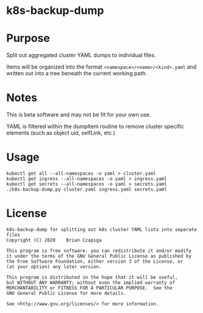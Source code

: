 # k8s-backup-dump

# Purpose

Split out aggregated cluster YAML dumps to individual files.

Items will be organized into the format `<namespace>/<name>/<kind>.yaml` and written out into a tree beneath the current working path.

# Notes

This is beta software and may not be fit for your own use.

YAML is filtered within the dumpItem routine to remove cluster specific elements (such as object uid, selfLink, etc.)

# Usage

```
kubectl get all --all-namespaces -o yaml > cluster.yaml
kubectl get ingress --all-namespaces -o yaml > ingress.yaml
kubectl get secrets --all-namespaces -o yaml > secrets.yaml
./k8s-backup-dump.py cluster.yaml ingress.yaml secrets.yaml
```

# License

```
k8s-backup-dump for splitting out k8s cluster YAML lists into separate files
Copyright (C) 2020    Brian Czapiga

This program is free software: you can redistribute it and/or modify
it under the terms of the GNU General Public License as published by
the Free Software Foundation, either version 3 of the License, or
(at your option) any later version.

This program is distributed in the hope that it will be useful,
but WITHOUT ANY WARRANTY; without even the implied warranty of
MERCHANTABILITY or FITNESS FOR A PARTICULAR PURPOSE.  See the
GNU General Public License for more details.

See <http://www.gnu.org/licenses/> for more information.
```

